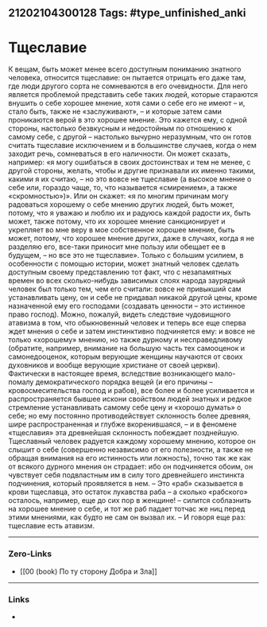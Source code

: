21202104300128
Tags: #type_unfinished_anki 
---
# Тщеславие

К вещам, быть может менее всего доступным пониманию знатного человека, относится тщеславие: он пытается отрицать его даже там, где люди другого сорта не сомневаются в его очевидности. Для него является проблемой представить себе таких людей, которые стараются внушить о себе хорошее мнение, хотя сами о себе его не имеют – и, стало быть, также не «заслуживают», – и которые затем сами проникаются верой в это хорошее мнение. Это кажется ему, с одной стороны, настолько безвкусным и недостойным по отношению к самому себе, с другой – настолько вычурно неразумным, что он готов считать тщеславие исключением и в большинстве случаев, когда о нем заходит речь, сомневаться в его наличности. Он может сказать, например: «я могу ошибаться в своих достоинствах и тем не менее, с другой стороны, желать, чтобы и другие признавали их именно такими, какими я их считаю, – но это вовсе не тщеславие (а высокое мнение о себе или, гораздо чаще, то, что называется «смирением», а также «скромностью»)». Или он скажет: «я по многим причинам могу радоваться хорошему о себе мнению других людей, быть может, потому, что я уважаю и люблю их и радуюсь каждой радости их, быть может, также потому, что их хорошее мнение санкционирует и укрепляет во мне веру в мое собственное хорошее мнение, быть может, потому, что хорошее мнение других, даже в случаях, когда я не разделяю его, все-таки приносит мне пользу или обещает ее в будущем, – но все это не тщеславие». Только с большим усилием, в особенности с помощью истории, может знатный человек сделать доступным своему представлению тот факт, что с незапамятных времен во всех сколько-нибудь зависимых слоях народа заурядный человек был только тем, чем его считали: вовсе не привыкший сам устанавливать цену, он и себе не придавал никакой другой цены, кроме назначенной ему его господами (создавать ценности – это истинное право господ). Можно, пожалуй, видеть следствие чудовищного атавизма в том, что обыкновенный человек и теперь все еще сперва ждет мнения о себе и затем инстинктивно подчиняется ему: и вовсе не только «хорошему» мнению, но также дурному и несправедливому (обратите, например, внимание на большую часть тех самооценок и самонедооценок, которым верующие женщины научаются от своих духовников и вообще верующие христиане от своей церкви). Фактически в настоящее время, вследствие возникающего мало-помалу демократического порядка вещей (и его причины – кровосмесительства господ и рабов), все более и более усиливается и распространяется бывшее искони свойством людей знатных и редкое стремление устанавливать самому себе цену и «хорошо думать» о себе; но ему постоянно противодействует склонность более древняя, шире распространенная и глубже вкоренившаяся, – и в феномене «тщеславия» эта древнейшая склонность побеждает позднейшую. Тщеславный человек радуется каждому хорошему мнению, которое он слышит о себе (совершенно независимо от его полезности, а также не обращая внимания на его истинность или ложность), точно так же как от всякого дурного мнения он страдает: ибо он подчиняется обоим, он чувствует себя подвластным им в силу того древнейшего инстинкта подчинения, который проявляется в нем. – Это «раб» сказывается в крови тщеславца, это остаток лукавства раба – а сколько «рабского» осталось, например, еще до сих пор в женщине! – силится соблазнить на хорошее мнение о себе, и тот же раб падает тотчас же ниц перед этими мнениями, как будто не сам он вызвал их. – И говоря еще раз: тщеславие есть атавизм.

---
### Zero-Links
- [[00 (book) По ту сторону Добра и Зла]]
---
### Links
-